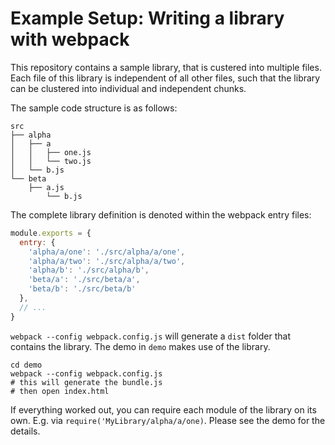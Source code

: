 # Example Setup: Writing a library with webpack

This repository contains a sample library, that is custered into multiple files.
Each file of this library is independent of all other files, such that the 
library can be clustered into individual and independent chunks.

The sample code structure is as follows:

```
src
├── alpha
│   ├── a
│   │   ├── one.js
│   │   └── two.js
│   └── b.js
└── beta
    ├── a.js
        └── b.js
```

The complete library definition is denoted within the webpack entry files:

```javascript
module.exports = {
  entry: {
    'alpha/a/one': './src/alpha/a/one',
    'alpha/a/two': './src/alpha/a/two',
    'alpha/b': './src/alpha/b',
    'beta/a': './src/beta/a',
    'beta/b': './src/beta/b'
  },
  // ...
}
```

`webpack --config webpack.config.js` will generate a `dist` folder that 
contains the library. The demo in `demo` makes use of the library.

```shell
cd demo
webpack --config webpack.config.js
# this will generate the bundle.js
# then open index.html
```

If everything worked out, you can require each module of the library on its own.
E.g. via `require('MyLibrary/alpha/a/one)`. Please see the demo for the details.
